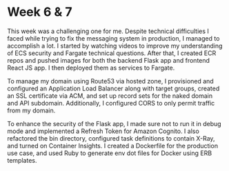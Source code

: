 # Week 6 & 7 

This week was a challenging one for me. Despite technical difficulties I faced while trying to fix the messaging system in production, I managed to accomplish a lot. I started by watching videos to improve my understanding of ECS security and Fargate technical questions. After that, I created ECR repos and pushed images for both the backend Flask app and frontend React JS app. I then deployed them as services to Fargate.

To manage my domain using Route53 via hosted zone, I provisioned and configured an Application Load Balancer along with target groups, created an SSL certificate via ACM, and set up record sets for the naked domain and API subdomain. Additionally, I configured CORS to only permit traffic from my domain.

To enhance the security of the Flask app, I made sure not to run it in debug mode and implemented a Refresh Token for Amazon Cognito. I also refactored the bin directory, configured task definitions to contain X-Ray, and turned on Container Insights. I created a Dockerfile for the production use case, and used Ruby to generate env dot files for Docker using ERB templates.





